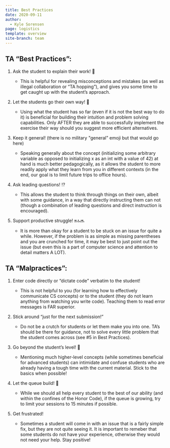 ```yaml
---
title: Best Practices
date: 2020-09-11
author:
  - Kyle Sorensen
page: logistics
template: overview
site-branch: team
---
```


## TA “Best Practices”:

1. Ask the student to explain their work! :thinking:

   - This is helpful for revealing misconceptions and mistakes (as well as illegal collaboration or “TA hopping”), and gives you some time to get caught up with the student’s approach.

2. Let the students go their own way! :walking:

   - Using what the student has so far (even if it is not the best way to do it) is beneficial for building their intuition and problem solving capabilities. Only AFTER they are able to successfully implement the exercise their way should you suggest more efficient alternatives.

3. Keep it general! (there is no military "general" emoji but that would go here)

   - Speaking generally about the concept (initializing some arbitrary variable as opposed to initializing x as an int with a value of 42) at hand is much better pedagogically, as it allows the student to more readily apply what they learn from you in different contexts (in the end, our goal is to limit future trips to office hours).

4. Ask leading questions! :interrobang:
   - This allows the student to think through things on their own, albeit with some guidance, in a way that directly instructing them can not (though a combination of leading questions and direct instruction is encouraged).
5. Support productive struggle! :on::top::soon:
   - It is more than okay for a student to be stuck on an issue for quite a while. However, if the problem is as simple as missing parentheses and you are crunched for time, it may be best to just point out the issue (but even this is a part of computer science and attention to detail matters A LOT).

## TA “Malpractices”:

1. Enter code directly or “dictate code” verbatim to the student!

   - This is not helpful to you (for learning how to effectively communicate CS concepts) or to the student (they do not learn anything from watching you write code). Teaching them to read error messages is FAR superior.

2. Stick around “just for the next submission!”

   - Do not be a crutch for students or let them make you into one. TA’s should be there for guidance, not to solve every little problem that the student comes across (see #5 in Best Practices).

3. Go beyond the student’s level! :muscle:

   - Mentioning much higher-level concepts (while sometimes beneficial for advanced students) can intimidate and confuse students who are already having a tough time with the current material. Stick to the basics when possible!

4. Let the queue build! :construction:

   - While we should all help every student to the best of our ability (and within the confines of the Honor Code), if the queue is growing, try to limit your sessions to 15 minutes if possible.

5. Get frustrated!
   - Sometimes a student will come in with an issue that is a fairly simple fix, but they are not quite seeing it. It is important to remeber that some students do not have your experience, otherwise they would not need your help. Stay positive!
